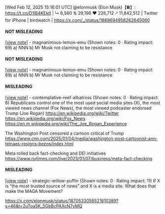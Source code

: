 [Wed Feb 12, 2025 15:16:01 UTC] @elonmusk (Elon Musk)【𝗕】: https://t.co/D1lB4KEktI | ↳ 6,560 ⇅ 29,196 ♥ 228,712 🡕 11,842,512 | Twitter for iPhone | birdwatch | https://x.com/_/status/1889694958262645060

#### NOT MISLEADING

[[view note]](https://x.com/i/birdwatch/n/1889975981168808085) - magnanimous-lemon-emu (Shown notes: 0 · Rating impact: 69)
a) NNN 
b) Mr Musk not claiming to be resistance

#### NOT MISLEADING

[[view note]](https://x.com/i/birdwatch/n/1889975981110075730) - magnanimous-lemon-emu (Shown notes: 0 · Rating impact: 69)
a) NNN 
b) Mr Musk not claiming to be resistance

#### MISLEADING

[[view note]](https://x.com/i/birdwatch/n/1889888776715116568) - contemplative-reef-albatross (Shown notes: 0 · Rating impact: 6)
Republicans control one of the most used social media sites (X), the most viewed news channel (Fox News), the most viewed podcaster endorsed Trump (Joe Rogan)
https://en.wikipedia.org/wiki/Twitter
https://en.wikipedia.org/wiki/Fox_News
https://en.m.wikipedia.org/wiki/The_Joe_Rogan_Experience

The Washington Post censored a cartoon critical of Trump
https://www.cnn.com/2025/01/04/media/washington-post-cartoonist-ann-telnaes-resigns-bezos/index.html

Meta rolled back fact-checking and DEI initiatives
https://www.nytimes.com/live/2025/01/07/business/meta-fact-checking

#### MISLEADING

[[view note]](https://x.com/i/birdwatch/n/1889876919610724471) - strategic-willow-puffin (Shown notes: 0 · Rating impact: 11)
If X is “the most trusted source of news” and X is a media site. What does that make the MAGA Movement?

https://x.com/elonmusk/status/1870533056521810389?s=46&t=2uToa5K_5GbBcPAXcN7yMQ
